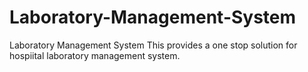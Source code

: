 # Laboratory-Management-System
Laboratory Management System
This provides a one stop solution for hospiital laboratory management system.
